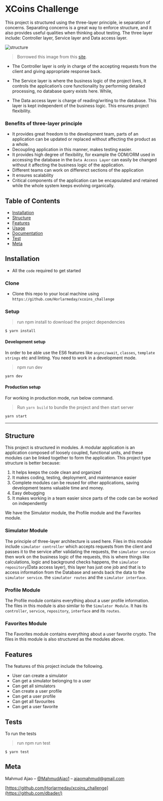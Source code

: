 # XCoins Challenge

This project is structured using the three-layer principle, ie separation of concerns.
Separating concerns is a great way to enforce structure, and it also provides useful qualities when thinking about testing.
The three layer include: Controller layer, Service layer and Data access layer.

<img src="https://softwareontheroad.com/static/122dab3154cb7e417bbb210bbce7ca01/8299d/server_layers.jpg" alt="structure">

> Borrowed this image from this <a href="https://softwareontheroad.com">site</a>.

- The Controller layer is only in charge of the accepting requests from the client and giving appropriate response back.

- The Service layer is where the business logic of the project lives, 
It controls the application’s core functionality by performing detailed processing, no database query exists here. While,

- The Data access layer is charge of reading/writing to the database. This layer is kept independent of the business logic. This ensures project flexibility.

### Benefits of three-layer principle 
* It provides great freedom to the development team, parts of an application can be updated or replaced 
without affecting the product as a whole.
* Decoupling application in this manner, makes testing easier.
* It provides high degree of flexibility, for example the ODM/ORM used in accessing the database in the `Data Access Layer` can easily be changed without
it affecting the business logic of the application.
* Different teams can work on differenct sections of the application
* It ensures scalability
* Critical components of the application can be encapsulated and retained while the whole system keeps evolving organically.


## Table of Contents

- [Installation](#installation)
- [Structure](#structure)
- [Features](#features)
- [Usage](#usage)
- [Documentation](#documentation)
- [Test](#test)
- [Meta](#meta)


## Installation

- All the `code` required to get started

### Clone

- Clone this repo to your local machine using `https://github.com/Horlarmeday/xcoins_challenge`

### Setup

> run npm install to download the project dependencies

```shell
$ yarn install
```

#### Development setup

In order to be able use the ES6 features like `async/await`, `classes`, `template strings` etc and linting. You need to work in a development mode.
> npm run dev
```sh
yarn dev
```

#### Production setup

For working in production mode, run below command.
> Run `yarn build` to bundle the project and then start server
```sh
yarn start
```

---

## Structure

This project is structured in modules. A modular application is an application composed of loosely coupled, functional units, 
and these modules can be linked together to form the application. This project type structure is better because:

1.  It helps keeps the code clean and organized
2.  It  makes coding, testing, deployment, and maintenance easier
3.  Complete modules can be reused for other applications, saving development teams valuable time and money. 
4.  Easy debugging
5.  It makes working in a team easier since parts of the code can be worked on independently

We have the Simulator module, the Profile module and the Favorites module. 

### Simulator Module
The principle of three-layer architecture is used here. Files in this module include
`simulator controller` which accepts requests from the client and passes it to the service after validating the requests, 
the `simulator service` then work on the business logic of the requests, this is where things like calculations, logic and background checks happens, 
the `simulator repository`(Data access layer), this layer has just one job and that is to access information from the Database and sends back the data to the `simulator service`.
the `simulator routes` and the `simulator interface`. 

### Profile Module
The Profile module contains everything about a user profile information. The files in this module is also similar to the `Simulator Module`.
It has its `controller`, `service`, `repository`, `interface` and its `routes`.

### Favorites Module
The Favorites module contains everything about a user favorite crypto. The files in this module is also structured as the modules above.



## Features
The features of this project include the following.

- User can create a simulator
- Can get a simulator belonging to a user
- Can get all simulators
- Can create a user profile
- Can get a user profile
- Can get all favourites
- Can get a user favorite

## Tests
To run the tests

> run npm run test

```shell
$ yarn test
```

## Meta

Mahmud Ajao – [@MahmudAjao1](https://twitter.com/@MahmudAjao1) – ajaomahmud@gmail.com

[https://github.com/Horlarmeday/xcoins_challenge](https://github.com/dbader/)
